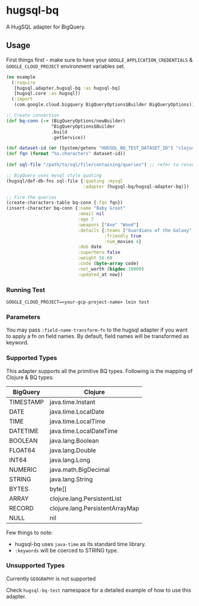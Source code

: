 # hugsql-bq

A HugSQL adapter for BigQuery.

## Usage

First things first - make sure to have your `GOOGLE_APPLICATION_CREDENTIALS` & `GOOGLE_CLOUD_PROJECT` environment variables set.

```clojure
(ns example
  (:require 
   [hugsql.adapter.hugsql-bq :as hugsql-bq]
   [hugsql.core :as hugsql])
  (:import
   (com.google.cloud.bigquery BigQueryOptions$Builder BigQueryOptions)))

;; Create connection
(def bq-conn (-> (BigQueryOptions/newBuilder)
                 ^BigQueryOptions$Builder
                 .build
                 .getService))

(def dataset-id (or (System/getenv "HUGSQL_BQ_TEST_DATASET_ID") "clojure_bq_test"))
(def fqn (format "%s.characters" dataset-id))
  
(def sql-file "/path/to/sql/file/containing/queries") ;; refer to resources/sq;/characters.sql

;; BigQuery uses mysql style quoting
(hugsql/def-db-fns sql-file {:quoting :mysql
                             :adapter (hugsql-bq/hugsql-adapter-bq)})

;; Fire the queries
(create-characters-table bq-conn {:fqn fqn})                   
(insert-character bq-conn {:name "Baby Groot"
                           :email nil
                           :age 7
                           :weapons ["Axe" "Wood"]
                           :details {:teams ["Guardians of the Galaxy" "Avengers"]
                                     :friendly true
                                     :num_movies 4}
                           :dob date
                           :superhero false
                           :weight 56.68
                           :code (byte-array code)
                           :net_worth (bigdec 10000)
                           :updated_at now})
```
### Running Test
```
GOOGLE_CLOUD_PROJECT=<your-gcp-project-name> lein test
```

### Parameters
You may pass `:field-name-transform-fn` to the hugsql adapter if you want to apply a fn on field names. By default, 
field names will be transformed as keyword.

### Supported Types

This adapter supports all the primitive BQ types. Following is the mapping of Clojure & BQ types:

| BigQuery  | Clojure                         |
|-----------|---------------------------------|
| TIMESTAMP | java.time.Instant               |
| DATE      | java.time.LocalDate             |
| TIME      | java.time.LocalTime             |
| DATETIME  | java.time.LocalDateTime         |
| BOOLEAN   | java.lang.Boolean               |
| FLOAT64   | java.lang.Double                |
| INT64     | java.lang.Long                  |
| NUMERIC   | java.math.BigDecimal            |
| STRING    | java.lang.String                |
| BYTES     | byte[]                          |
| ARRAY     | clojure.lang.PersistentList     |
| RECORD    | clojure.lang.PersistentArrayMap |
| NULL      | nil                             |

Few things to note:
- hugsql-bq uses `java-time` as its standard time library.
- `:keywords` will be coerced to STRING type.

### Unsupported Types

Currently `GEOGRAPHY` is not supported

Check `hugsql-bq-test` namespace for a detailed example of how to use this adapter.
